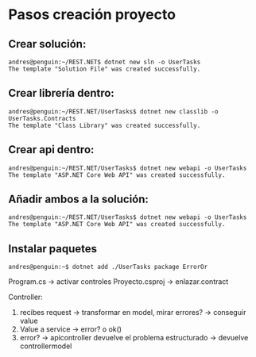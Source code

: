 # Pasos creación proyecto

## Crear solución:
```
andres@penguin:~/REST.NET$ dotnet new sln -o UserTasks
The template "Solution File" was created successfully.
```

## Crear librería dentro:
```
andres@penguin:~/REST.NET/UserTasks$ dotnet new classlib -o UserTasks.Contracts
The template "Class Library" was created successfully.
```

## Crear api dentro:
```
andres@penguin:~/REST.NET/UserTasks$ dotnet new webapi -o UserTasks
The template "ASP.NET Core Web API" was created successfully.
```

## Añadir ambos a la solución:
```
andres@penguin:~/REST.NET/UserTasks$ dotnet new webapi -o UserTasks
The template "ASP.NET Core Web API" was created successfully.
```
## Instalar paquetes
```
andres@penguin:~$ dotnet add ./UserTasks package ErrorOr

```


Program.cs -> activar controles
Proyecto.csproj -> enlazar.contract


Controller:
1. recibes request -> transformar en model, mirar errores? -> conseguir value
2. Value a service -> error?  o ok()
3. error? -> apicontroller devuelve el problema estructurado -> devuelve controllermodel
